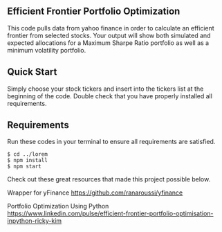 ## Efficient Frontier Portfolio Optimization

This code pulls data from yahoo finance in order to calculate an efficient frontier from selected stocks. 
Your output will show both simulated and expected allocations for a Maximum Sharpe Ratio portfolio as well as a minimum volatility portfolio. 

## Quick Start

Simply choose your stock tickers and insert into the tickers list at the beginning of the code. Double check that you have properly installed all requirements.

## Requirements
Run these codes in your terminal to ensure all requirements are satisfied.
```
$ cd ../lorem
$ npm install
$ npm start
```

Check out these great resources that made this project possible below. 

Wrapper for yFinance
https://github.com/ranaroussi/yfinance

Portfolio Optimization Using Python
https://www.linkedin.com/pulse/efficient-frontier-portfolio-optimisation-inpython-ricky-kim



